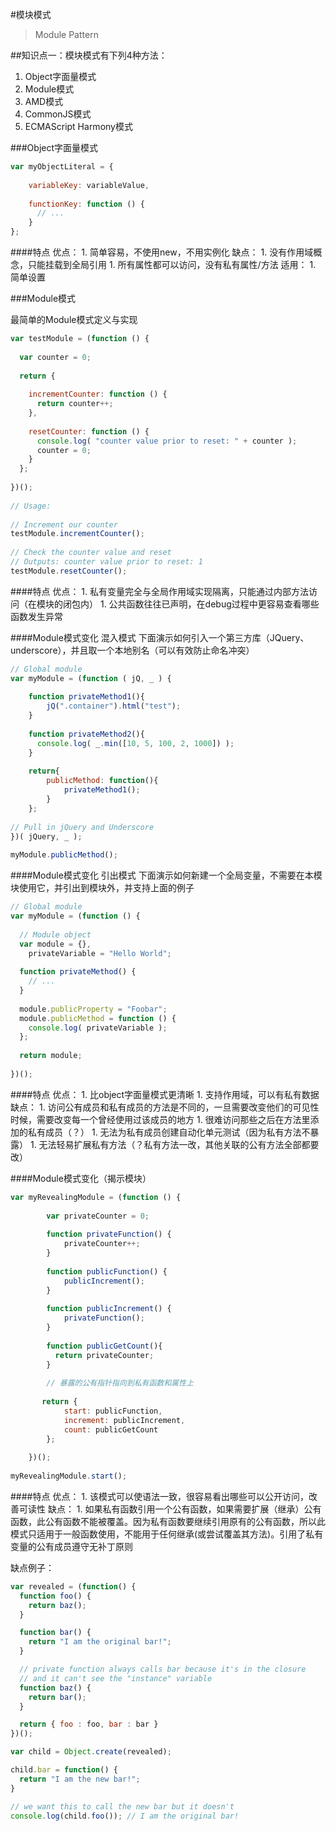 #模块模式
> Module Pattern

##知识点一：模块模式有下列4种方法：
1.  Object字面量模式
1.  Module模式
1.  AMD模式
1.  CommonJS模式
1.  ECMAScript Harmony模式

###Object字面量模式

```javascript
var myObjectLiteral = {
 
    variableKey: variableValue,
 
    functionKey: function () {
      // ...
    }
};
```

####特点
优点：
    1.  简单容易，不使用new，不用实例化
缺点：
    1.  没有作用域概念，只能挂载到全局引用
    1.  所有属性都可以访问，没有私有属性/方法
适用：
    1.  简单设置

###Module模式

最简单的Module模式定义与实现
```javascript
var testModule = (function () {
 
  var counter = 0;
 
  return {
 
    incrementCounter: function () {
      return counter++;
    },
 
    resetCounter: function () {
      console.log( "counter value prior to reset: " + counter );
      counter = 0;
    }
  };
 
})();
 
// Usage:
 
// Increment our counter
testModule.incrementCounter();
 
// Check the counter value and reset
// Outputs: counter value prior to reset: 1
testModule.resetCounter();
```

####特点
优点：
    1.  私有变量完全与全局作用域实现隔离，只能通过内部方法访问（在模块的闭包内）
    1.  公共函数往往已声明，在debug过程中更容易查看哪些函数发生异常

####Module模式变化
混入模式
下面演示如何引入一个第三方库（JQuery、underscore），并且取一个本地别名（可以有效防止命名冲突）
```javascript
// Global module
var myModule = (function ( jQ, _ ) {
 
    function privateMethod1(){
        jQ(".container").html("test");
    }
 
    function privateMethod2(){
      console.log( _.min([10, 5, 100, 2, 1000]) );
    }
 
    return{
        publicMethod: function(){
            privateMethod1();
        }
    };
 
// Pull in jQuery and Underscore
})( jQuery, _ );
 
myModule.publicMethod();
```

####Module模式变化
引出模式
下面演示如何新建一个全局变量，不需要在本模块使用它，并引出到模块外，并支持上面的例子
```javascript
// Global module
var myModule = (function () {
 
  // Module object
  var module = {},
    privateVariable = "Hello World";
 
  function privateMethod() {
    // ...
  }
 
  module.publicProperty = "Foobar";
  module.publicMethod = function () {
    console.log( privateVariable );
  };
 
  return module;
 
})();
```

####特点
优点：
    1.  比object字面量模式更清晰
    1.  支持作用域，可以有私有数据
缺点：
    1.  访问公有成员和私有成员的方法是不同的，一旦需要改变他们的可见性时候，需要改变每一个曾经使用过该成员的地方
    1.  很难访问那些之后在方法里添加的私有成员（？）
    1.  无法为私有成员创建自动化单元测试（因为私有方法不暴露）
    1.  无法轻易扩展私有方法（？私有方法一改，其他关联的公有方法全部都要改）

####Module模式变化（揭示模块）

```javascript
var myRevealingModule = (function () {
 
        var privateCounter = 0;
 
        function privateFunction() {
            privateCounter++;
        }
 
        function publicFunction() {
            publicIncrement();
        }
 
        function publicIncrement() {
            privateFunction();
        }
 
        function publicGetCount(){
          return privateCounter;
        }
 
        // 暴露的公有指针指向到私有函数和属性上
 
       return {
            start: publicFunction,
            increment: publicIncrement,
            count: publicGetCount
        };
 
    })();
 
myRevealingModule.start();
```

####特点
优点：
    1.  该模式可以使语法一致，很容易看出哪些可以公开访问，改善可读性
缺点：
    1.  如果私有函数引用一个公有函数，如果需要扩展（继承）公有函数，此公有函数不能被覆盖。因为私有函数要继续引用原有的公有函数，所以此模式只适用于一般函数使用，不能用于任何继承(或尝试覆盖其方法)。引用了私有变量的公有成员遵守无补丁原则
    
缺点例子：
```javascript
var revealed = (function() {      
  function foo() {
    return baz();
  }

  function bar() {
    return "I am the original bar!";
  }

  // private function always calls bar because it's in the closure
  // and it can't see the "instance" variable
  function baz() {
    return bar();
  }

  return { foo : foo, bar : bar }
})();

var child = Object.create(revealed);

child.bar = function() {
  return "I am the new bar!";
}

// we want this to call the new bar but it doesn't
console.log(child.foo()); // I am the original bar!
```